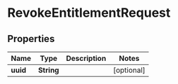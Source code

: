 

# RevokeEntitlementRequest


## Properties

| Name | Type | Description | Notes |
|------------ | ------------- | ------------- | -------------|
|**uuid** | **String** |  |  [optional] |



